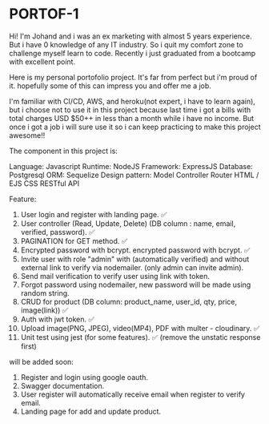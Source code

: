 # PORTOF-1

Hi! I'm Johand and i was an ex marketing with almost 5 years experience. But i have 0 knowledge of any IT industry. So i quit my comfort zone to challenge myself learn to code. Recently i just graduated from a bootcamp with excellent point.

Here is my personal portofolio project. It's far from perfect but i'm proud of it. hopefully some of this can impress you and offer me a job.

I'm familiar with CI/CD, AWS, and heroku(not expert, i have to learn again), but i choose not to use it in this project because last time i got a bills with total charges USD $50++ in less than a month while i have no income. But once i got a job i will sure use it so i can keep practicing to make this project awesome!!

The component in this project is:

Language: Javascript
Runtime: NodeJS
Framework: ExpressJS
Database: Postgresql
ORM: Sequelize
Design pattern: Model Controller Router
HTML / EJS
CSS
RESTful API

Feature:

1. User login and register with landing page. ✅
2. User controller (Read, Update, Delete) (DB column : name, email, verified, password). ✅
3. PAGINATION for GET method. ✅
4. Encrypted password with bcrypt. encrypted password with bcrypt. ✅
5. Invite user with role "admin" with (automatically verified) and without external link to verify via nodemailer. (only admin can invite admin).
6. Send mail verification to verify user using link with token.
7. Forgot password using nodemailer, new password will be made using random string.
8. CRUD for product (DB column: product_name, user_id, qty, price, image(link)) ✅
9. Auth with jwt token. ✅
10. Upload image(PNG, JPEG), video(MP4), PDF with multer - cloudinary. ✅
11. Unit test using jest (for some features). ✅ (remove the unstatic response first)

will be added soon:

1. Register and login using google oauth.
2. Swagger documentation.
3. User register will automatically receive email when register to verify email.
4. Landing page for add and update product.
